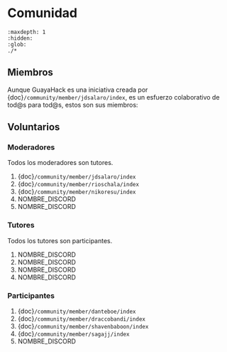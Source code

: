 
# Comunidad

```{toctree}
:maxdepth: 1
:hidden:
:glob:
./*
```


## Miembros

Aunque GuayaHack es una iniciativa creada por {doc}`/community/member/jdsalaro/index`, es un esfuerzo colaborativo de tod@s para tod@s, estos son sus miembros:

## Voluntarios

### Moderadores

Todos los moderadores son tutores.

1. {doc}`/community/member/jdsalaro/index`
1. {doc}`/community/member/rioschala/index`
1. {doc}`/community/member/nikoresu/index`
1. NOMBRE_DISCORD
1. NOMBRE_DISCORD

### Tutores

Todos los tutores son participantes.

1. NOMBRE_DISCORD
1. NOMBRE_DISCORD
1. NOMBRE_DISCORD
1. NOMBRE_DISCORD

### Participantes

1. {doc}`/community/member/danteboe/index`
1. {doc}`/community/member/draccobandi/index` 
1. {doc}`/community/member/shavenbaboon/index`
1. {doc}`/community/member/sagajj/index`
1. NOMBRE_DISCORD
